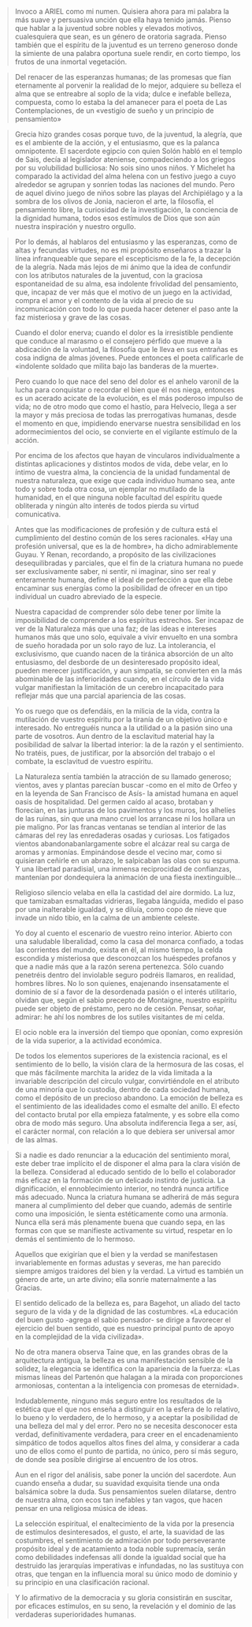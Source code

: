 > Invoco a ARIEL como mi numen. Quisiera ahora para mi palabra la más suave y persuasiva unción que ella haya tenido jamás. Pienso que hablar a la juventud sobre nobles y elevados motivos, cualesquiera que sean, es un género de oratoria sagrada. Pienso también que el espíritu de la juventud es un terreno generoso donde la simiente de una palabra oportuna suele rendir, en corto tiempo, los frutos de una inmortal vegetación.

> Del renacer de las esperanzas humanas; de las promesas que fían eternamente al porvenir la realidad de lo mejor, adquiere su belleza el alma que se entreabre al soplo de la vida; dulce e inefable belleza, compuesta, como lo estaba la del amanecer para el poeta de Las Contemplaciones, de un «vestigio de sueño y un principio de pensamiento»

> Grecia hizo grandes cosas porque tuvo, de la juventud, la alegría, que es el ambiente de la acción, y el entusiasmo, que es la palanca omnipotente. El sacerdote egipcio con quien Solón habló en el templo de Sais, decía al legislador ateniense, compadeciendo a los griegos por su volubilidad bulliciosa: No sois sino unos niños. Y Michelet ha comparado la actividad del alma helena con un festivo juego a cuyo alrededor se agrupan y sonríen todas las naciones del mundo. Pero de aquel divino juego de niños sobre las playas del Archipiélago y a la sombra de los olivos de Jonia, nacieron el arte, la filosofía, el pensamiento libre, la curiosidad de la investigación, la conciencia de la dignidad humana, todos esos estímulos de Dios que son aún nuestra inspiración y nuestro orgullo.

> Por lo demás, al hablaros del entusiasmo y las esperanzas, como de altas y fecundas virtudes, no es mi propósito enseñaros a trazar la línea infranqueable que separe el escepticismo de la fe, la decepción de la alegría. Nada más lejos de mi ánimo que la idea de confundir con los atributos naturales de la juventud, con la graciosa espontaneidad de su alma, esa indolente frivolidad del pensamiento, que, incapaz de ver más que el motivo de un juego en la actividad, compra el amor y el contento de la vida al precio de su incomunicación con todo lo que pueda hacer detener el paso ante la faz misteriosa y grave de las cosas.

> Cuando el dolor enerva; cuando el dolor es la irresistible pendiente que conduce al marasmo o el consejero pérfido que mueve a la abdicación de la voluntad, la filosofía que le lleva en sus entrañas es cosa indigna de almas jóvenes. Puede entonces el poeta calificarle de «indolente soldado que milita bajo las banderas de la muerte». 

> Pero cuando lo que nace del seno del dolor es el anhelo varonil de la lucha para conquistar o recordar el bien que él nos niega, entonces es un acerado acicate de la evolución, es el más poderoso impulso de vida; no de otro modo que como el hastío, para Helvecio, llega a ser la mayor y más preciosa de todas las prerrogativas humanas, desde el momento en que, impidiendo enervarse nuestra sensibilidad en los adormecimientos del ocio, se convierte en el vigilante estímulo de la acción.

> Por encima de los afectos que hayan de vincularos individualmente a distintas aplicaciones y distintos modos de vida, debe velar, en lo íntimo de vuestra alma, la conciencia de la unidad fundamental de nuestra naturaleza, que exige que cada individuo humano sea, ante todo y sobre toda otra cosa, un ejemplar no mutilado de la humanidad, en el que ninguna noble facultad del espíritu quede obliterada y ningún alto interés de todos pierda su virtud comunicativa.

> Antes que las modificaciones de profesión y de cultura está el cumplimiento del destino común de los seres racionales. «Hay una profesión universal, que es la de hombre», ha dicho admirablemente Guyau. Y Renan, recordando, a propósito de las civilizaciones desequilibradas y parciales, que el fin de la criatura humana no puede ser exclusivamente saber, ni sentir, ni imaginar, sino ser real y enteramente humana, define el ideal de perfección a que ella debe encaminar sus energías como la posibilidad de ofrecer en un tipo individual un cuadro abreviado de la especie.

> Nuestra capacidad de comprender sólo debe tener por límite la imposibilidad de comprender a los espíritus estrechos. Ser incapaz de ver de la Naturaleza más que una faz; de las ideas e intereses humanos más que uno solo, equivale a vivir envuelto en una sombra de sueño horadada por un solo rayo de luz. La intolerancia, el exclusivismo, que cuando nacen de la tiránica absorción de un alto entusiasmo, del desborde de un desinteresado propósito ideal, pueden merecer justificación, y aun simpatía, se convierten en la más abominable de las inferioridades cuando, en el círculo de la vida vulgar manifiestan la limitación de un cerebro incapacitado para reflejar más que una parcial apariencia de las cosas.

> Yo os ruego que os defendáis, en la milicia de la vida, contra la mutilación de vuestro espíritu por la tiranía de un objetivo único e interesado. No entreguéis nunca a la utilidad o a la pasión sino una parte de vosotros. Aun dentro de la esclavitud material hay la posibilidad de salvar la libertad interior: la de la razón y el sentimiento. No tratéis, pues, de justificar, por la absorción del trabajo o el combate, la esclavitud de vuestro espíritu.

> La Naturaleza sentía también la atracción de su llamado generoso; vientos, aves y plantas parecían buscar -como en el mito de Orfeo y en la leyenda de San Francisco de Asís- la amistad humana en aquel oasis de hospitalidad. Del germen caído al acaso, brotaban y florecían, en las junturas de los pavimentos y los muros, los alhelíes de las ruinas, sin que una mano cruel los arrancase ni los hollara un pie maligno. Por las francas ventanas se tendían al interior de las cámaras del rey las enredaderas osadas y curiosas. Los fatigados vientos abandonabanlargamente sobre el alcázar real su carga de aromas y armonías. Empinándose desde el vecino mar, como si quisieran ceñirle en un abrazo, le salpicaban las olas con su espuma. Y una libertad paradisial, una inmensa reciprocidad de confianzas, mantenían por dondequiera la animación de una fiesta inextinguible...

> Religioso silencio velaba en ella la castidad del aire dormido. La luz, que tamizaban esmaltadas vidrieras, llegaba lánguida, medido el paso por una inalterable igualdad, y se diluía, como copo de nieve que invade un nido tibio, en la calma de un ambiente celeste.

> Yo doy al cuento el escenario de vuestro reino interior. Abierto con una saludable liberalidad, como la casa del monarca confiado, a todas las corrientes del mundo, exista en él, al mismo tiempo, la celda escondida y misteriosa que desconozcan los huéspedes profanos y que a nadie más que a la razón serena pertenezca. Sólo cuando penetréis dentro del inviolable seguro podréis llamaros, en realidad, hombres libres. No lo son quienes, enajenando insensatamente el dominio de sí a favor de la desordenada pasión o el interés utilitario, olvidan que, según el sabio precepto de Montaigne, nuestro espíritu puede ser objeto de préstamo, pero no de cesión. Pensar, soñar, admirar: he ahí los nombres de los sutiles visitantes de mi celda.

> El ocio noble era la inversión del tiempo que oponían, como expresión de la vida superior, a la actividad económica.

> De todos los elementos superiores de la existencia racional, es el sentimiento de lo bello, la visión clara de la hermosura de las cosas, el que más fácilmente marchita la aridez de la vida limitada a la invariable descripción del círculo vulgar, convirtiéndole en el atributo de una minoría que lo custodia, dentro de cada sociedad humana, como el depósito de un precioso abandono. La emoción de belleza es el sentimiento de las idealidades como el esmalte del anillo. El efecto del contacto brutal por ella empieza fatalmente, y es sobre ella como obra de modo más seguro. Una absoluta indiferencia llega a ser, así, el carácter normal, con relación a lo que debiera ser universal amor de las almas.

> Si a nadie es dado renunciar a la educación del sentimiento moral, este deber trae implícito el de disponer el alma para la clara visión de la belleza. Considerad al educado sentido de lo bello el colaborador más eficaz en la formación de un delicado instinto de justicia. La dignificación, el ennoblecimiento interior, no tendrá nunca artífice más adecuado. Nunca la criatura humana se adherirá de más segura manera al cumplimiento del deber que cuando, además de sentirle como una imposición, le sienta estéticamente como una armonía. Nunca ella será más plenamente buena que cuando sepa, en las formas con que se manifieste activamente su virtud, respetar en lo demás el sentimiento de lo hermoso.

> Aquellos que exigirían que el bien y la verdad se manifestasen invariablemente en formas adustas y severas, me han parecido siempre amigos traidores del bien y la verdad. La virtud es también un género de arte, un arte divino; ella sonríe maternalmente a las Gracias.

> El sentido delicado de la belleza es, para Bagehot, un aliado del tacto seguro de la vida y de la dignidad de las costumbres. «La educación del buen gusto -agrega el sabio pensador- se dirige a favorecer el ejercicio del buen sentido, que es nuestro principal punto de apoyo en la complejidad de la vida civilizada».

> No de otra manera observa Taine que, en las grandes obras de la arquitectura antigua, la belleza es una manifestación sensible de la solidez, la elegancia se identifica con la apariencia de la fuerza: «Las mismas líneas del Partenón que halagan a la mirada con proporciones armoniosas, contentan a la inteligencia con promesas de eternidad».

> Indudablemente, ninguno más seguro entre los resultados de la estética que el que nos enseña a distinguir en la esfera de lo relativo, lo bueno y lo verdadero, de lo hermoso, y a aceptar la posibilidad de una belleza del mal y del error. Pero no se necesita desconocer esta verdad, definitivamente verdadera, para creer en el encadenamiento simpático de todos aquellos altos fines del alma, y considerar a cada uno de ellos como el punto de partida, no único, pero sí más seguro, de donde sea posible dirigirse al encuentro de los otros.

> Aun en el rigor del análisis, sabe poner la unción del sacerdote. Aun cuando enseña a dudar, su suavidad exquisita tiende una onda balsámica sobre la duda. Sus pensamientos suelen dilatarse, dentro de nuestra alma, con ecos tan inefables y tan vagos, que hacen pensar en una religiosa música de ideas.

> La selección espiritual, el enaltecimiento de la vida por la presencia de estímulos desinteresados, el gusto, el arte, la suavidad de las costumbres, el sentimiento de admiración por todo perseverante propósito ideal y de acatamiento a toda noble supremacía, serán como debilidades indefensas allí donde la igualdad social que ha
destruido las jerarquías imperativas e infundadas, no las sustituya con otras, que tengan en la influencia moral su único modo de dominio y su principio en una clasificación racional.

> Y lo afirmativo de la democracia y su gloria consistirán en suscitar, por eficaces estímulos, en su seno, la revelación y el dominio de las verdaderas superioridades
humanas.